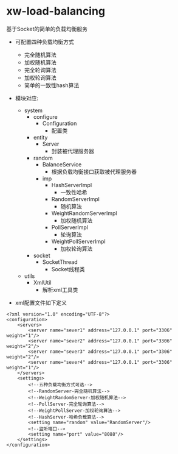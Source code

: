 # xw-load-balancing

基于Socket的简单的负载均衡服务

- 可配置四种负载均衡方式
    - 完全随机算法
    - 加权随机算法
    - 完全轮询算法
    - 加权轮询算法
    - 简单的一致性hash算法
- 模块对应:
    - system
        - configure
            - Configuration
                - 配置类
        - entity
            - Server
                - 封装被代理服务器
        - random
            - BalanceService
                - 根据负载均衡接口获取被代理服务器
            - imp
                - HashServerImpl
                    - 一致性哈希
                - RandomServerImpl
                    - 随机算法
                - WeightRandomServerImpl
                    - 加权随机算法
                - PollServerImpl
                    - 轮询算法
                - WeightPollServerImpl
                    - 加权轮询算法
        - socket
            - SocketThread
                - Socket线程类
    - utils
        - XmlUtil
            - 解析xml工具类
            

- xml配置文件如下定义
```
<?xml version="1.0" encoding="UTF-8"?>
<configuration>
    <servers>
        <server name="sever1" address="127.0.0.1" port="3306" weight="1"/>
        <server name="sever2" address="127.0.0.1" port="3306" weight="2"/>
        <server name="sever3" address="127.0.0.1" port="3306" weight="2"/>
        <server name="sever4" address="127.0.0.1" port="3306" weight="1"/>
    </servers>
    <settings>
        <!--五种负载均衡方式可选-->
        <!--RandomServer-完全随机算法-->
        <!--WeightRandomServer-加权随机算法-->
        <!--PollServer-完全轮询算法-->
        <!--WeightPollServer-加权轮询算法-->
        <!--HashServer-哈希负载算法-->
        <setting name="random" value="RandomServer"/>
        <!--监听端口-->
        <setting name="port" value="8088"/>
    </settings>
</configuration>
```